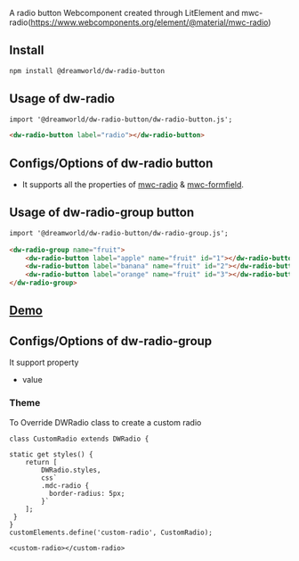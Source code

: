 A radio button Webcomponent created through LitElement and mwc-radio(https://www.webcomponents.org/element/@material/mwc-radio)

## Install
```html
npm install @dreamworld/dw-radio-button
```

## Usage of dw-radio
```html
import '@dreamworld/dw-radio-button/dw-radio-button.js';

<dw-radio-button label="radio"></dw-radio-button>
```

## Configs/Options of dw-radio button
- It supports all the properties of [mwc-radio](https://github.com/material-components/material-web/tree/master/packages/radio) & [mwc-formfield](https://github.com/material-components/material-web/tree/master/packages/formfield).

## Usage of dw-radio-group button
```html
import '@dreamworld/dw-radio-button/dw-radio-group.js';
    
<dw-radio-group name="fruit">
	<dw-radio-button label="apple" name="fruit" id="1"></dw-radio-button>
	<dw-radio-button label="banana" name="fruit" id="2"></dw-radio-button>
	<dw-radio-button label="orange" name="fruit" id="3"></dw-radio-button>
</dw-radio-group>

```

## [Demo](https://dreamworldsolutions.github.io/dw-radio-button/demo/index.html)

## Configs/Options of dw-radio-group
It support property
- value


### Theme
To Override DWRadio class to create a custom radio

```
class CustomRadio extends DWRadio {

static get styles() {
	return [
		DWRadio.styles,
		css`
		.mdc-radio {
		  border-radius: 5px;
		}`
	];
 }
}
customElements.define('custom-radio', CustomRadio);

<custom-radio></custom-radio>
```